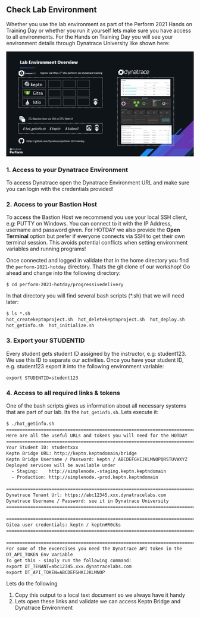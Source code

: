 ## Check Lab Environment

Whether you use the lab environment as part of the Perform 2021 Hands on Training Day or whether you run it yourself lets make sure you have access to all environments.
For the Hands on Training Day you will see your environment details through Dynatrace University like shown here:

![](../../../assets/images/laboverview.png)

### 1. Access to your Dynatrace Environment

To access Dynatrace open the Dynatrace Environment URL and make sure you can login with the credentials provided!

### 2. Access to your Bastion Host

To access the Bastion Host we recommend you use your local SSH client, e.g: PUTTY on Windows.
You can connect to it with the IP Address, username and password given.
For HOTDAY we also provide the **Open Terminal** option but prefer if everyone connects via SSH to get their own terminal session. This avoids potential conflicts when setting environment variables and running programs!

Once connected and logged in validate that in the home directory you find the `perform-2021-hotday` directory. Thats the git clone of our workshop!
Go ahead and change into the following directory:
```console
$ cd perform-2021-hotday/progressivedelivery
```

In that directory you will find several bash scripts (*.sh) that we will need later:
```console
$ ls *.sh
hot_createkeptnproject.sh  hot_deletekeptnproject.sh  hot_deploy.sh  hot_getinfo.sh  hot_initialize.sh
```

### 3. Export your STUDENTID

Every student gets student ID assigned by the instructor, e.g: student123. We use this ID to separate our activities.
Once you have your student ID, e.g. student123 export it into the following environment variable:

```console
export STUDENTID=student123
```

### 4. Access to all required links & tokens

One of the bash scripts gives us information about all necessary systems that are part of our lab. Its the `hot_getinfo.sh`. Lets execute it:

```console
$ ./hot_getinfo.sh
===============================================================================
Here are all the useful URLs and tokens you will need for the HOTDAY
===============================================================================
Your Student ID: studentxxx
Keptn Bridge URL: http://keptn.keptndomain/bridge
Keptn Bridge Username / Password: keptn / ABCDEFGHIJKLMNOPQRSTUVWXYZ
Deployed services will be available under 
  - Staging:    http://simplenode.-staging.keptn.keptndomain
  - Production: http://simplenode.-prod.keptn.keptndomain

===============================================================================
Dynatrace Tenant Url: https://abc12345.xxx.dynatracelabs.com
Dynatrace Username / Password: see it in Dynatrace University
===============================================================================

===============================================================================
Gitea user credentials: keptn / keptn#R0cks
===============================================================================

===============================================================================
For some of the excercises you need the Dynatrace API token in the DT_API_TOKEN Env Variable
To get this - simply run the following command:
export DT_TENANT=abc12345.xxx.dynatracelabs.com
export DT_API_TOKEN=ABCDEFGHKIJKLMNOP
```

Lets do the following
1. Copy this output to a local text document so we always have it handy
2. Lets open these links and validate we can access Keptn Bridge and Dynatrace Environment
